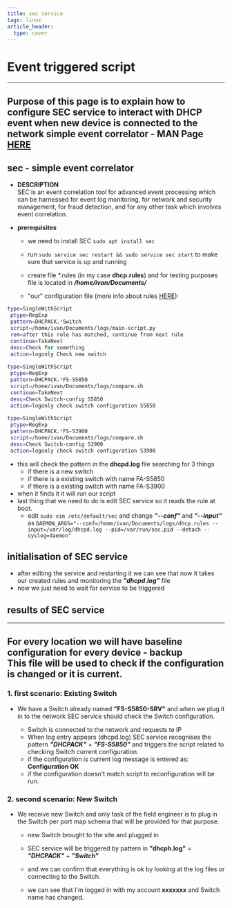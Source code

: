 ```yaml
---
title: sec service
tags: linux
article_header:
  type: cover
---
```

# Event triggered script #

---

Purpose of this page is to explain how to configure SEC service to interact with DHCP event when new device is connected to the network
simple event correlator - MAN Page [HERE](https://simple-evcorr.github.io/man.html)
---

## sec - simple event correlator ##  

- **DESCRIPTION**  
SEC is an event correlation tool for advanced event processing which can be harnessed for event log monitoring, for network and security management, for fraud detection, and for any other task which involves event correlation.  
  
- **prerequisites**  
  - we need to install SEC `sudo apt install sec`  
  - run `sudo service sec restart && sudo service sec start` to make sure that service is up and running  
  
  - create file *.rules (in my case **dhcp.rules**) and for testing purposes file is located in ***/home/ivan/Documents/***  
  - "our" configuration file (more info about rules [HERE](https://simple-evcorr.github.io/man.html#lbAK)):  
  
```bash
type=SingleWithScript  
 ptype=RegExp  
 pattern=DHCPACK.*Switch  
 script=/home/ivan/Documents/logs/main-script.py  
 rem=after this rule has matched, continue from next rule  
 continue=TakeNext  
 desc=Check for something  
 action=logonly Check new switch  
  
type=SingleWithScript  
 ptype=RegExp  
 pattern=DHCPACK.*FS-S5850  
 script=/home/ivan/Documents/logs/compare.sh  
 continue=TakeNext  
 desc=Check Switch-config S5850  
 action=logonly check switch configuration S5850  
   
type=SingleWithScript  
 ptype=RegExp  
 pattern=DHCPACK.*FS-S3900  
 script=/home/ivan/Documents/logs/compare.sh  
 desc=Check Switch-config S3900  
 action=logonly check switch configuration S3900  
```

- this will check the pattern in the **dhcpd.log** file searching for 3 things  
  - if there is a new switch
  - if there is a existing switch with name FA-S5850  
  - if there is a existing switch with name FA-S3900
- when it finds it it will run our script  
- last thing that we need to do is edit SEC service so it reads the rule at boot.  
  - edit `sudo vim /etc/default/sec` and change ***"--conf"*** and ***"--input"*** as  `DAEMON_ARGS="--conf=/home/ivan/Documents/logs/dhcp.rules --input=/var/log/dhcpd.log --pid=/var/run/sec.pid --detach --syslog=daemon"`
  
## initialisation of SEC service ##  
  
- after editing the service and restarting it we can see that now it takes our created rules and monitoring the ***"dhcpd.log"*** file  
- now we just need to wait for service to be triggered  
  
## results of SEC service ##  
  
---

For every location we will have baseline configuration for every device - backup  
This file will be used to check if the configuration is changed or it is current.
---
  
### 1. first scenario: Existing Switch  

- We have a Switch already named **"FS-S5850-SRV"** and when we plug it in to the network SEC service should check the Switch configuration.  

  - Switch is connected to the network and requests te IP
  - When log entry appears (dhcpd.log) SEC service recognises the pattern ***"DHCPACK"*** + ***"FS-S5850"*** and triggers the script related to checking Switch current configuration.  
  - if the configuration is current log message is entered as: **Configuration OK**  
  - if the configuration doesn't match script to reconfiguration will be run.  
  
### 2. second scenario: New Switch  

- We receive new Switch and only task of the field engineer is to plug in the Switch per port map schema that will be provided for that purpose.  
  - new Switch brought to the site and plugged in
  - SEC service will be triggered by pattern in **"dhcph.log"** = ***"DHCPACK"*** + ***"Switch"***  

  - and we can confirm that everything is ok by looking at the log files or connecting to the Switch.  

  - we can see that I'm logged in with my account **xxxxxxx** and Switch name has changed.
